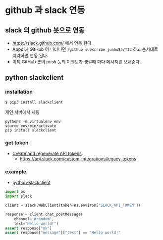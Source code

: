 # github 과 slack 연동
## slack 의 github 봇으로 연동
* https://slack.github.com/ 에서 연동 한다.
* Apps 에 GitHub 이 나타나면 `/github subscribe junho85/TIL` 하고 순서대로 따라하면 연동 된다.
* 이제 GitHub 봇이 push 등의 이벤트가 생길때 마다 메시지를 보내준다. 

## python slackclient
### installation
```
$ pip3 install slackclient
```

개인 서버에서 세팅
```
python3 -m virtualenv env
source env/bin/activate
pip install slackclient
```

### get token
* [Create and regenerate API tokens](https://the-gardeners-season4.slack.com/help/articles/215770388)
  * https://api.slack.com/custom-integrations/legacy-tokens

### example
* [python-slackclient](https://github.com/slackapi/python-slackclient)

```python
import os
import slack

client = slack.WebClient(token=os.environ['SLACK_API_TOKEN'])

response = client.chat_postMessage(
    channel='#random',
    text="Hello world!")
assert response["ok"]
assert response["message"]["text"] == "Hello world!"
```